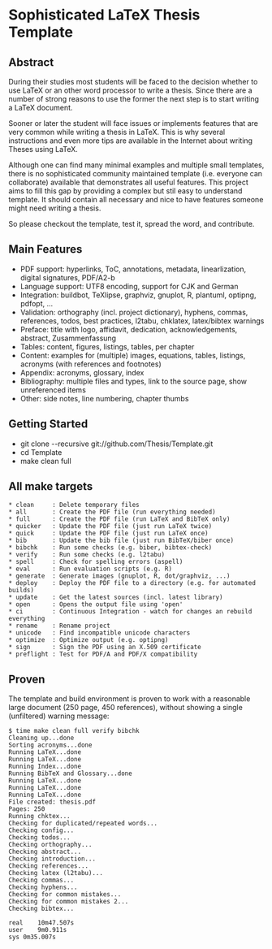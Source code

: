 Sophisticated LaTeX Thesis Template
===================================

Abstract
--------

During their studies most students will be faced to the decision whether
to use LaTeX or an other word processor to write a thesis. Since there are a
number of strong reasons to use the former the next step is to start
writing a LaTeX document.

Sooner or later the student will face issues or implements features that
are very common while writing a thesis in LaTeX. This is why several
instructions and even more tips are available in the Internet about
writing Theses using LaTeX.

Although one can find many minimal examples and multiple small templates, there
is no sophisticated community maintained template (i.e. everyone can collaborate)
available that demonstrates all useful features. This project aims to fill this gap by
providing a complex but stil easy to understand template. It should contain all
necessary and nice to have features someone might need writing a thesis.

So please checkout the template, test it, spread the word, and contribute.

Main Features
-------------

* PDF support: hyperlinks, ToC, annotations, metadata, linearlization, digital signatures, PDF/A2-b
* Language support: UTF8 encoding, support for CJK and German
* Integration: buildbot, TeXlipse, graphviz, gnuplot, R, plantuml, optipng, pdfopt, ...
* Validation: orthography (incl. project dictionary), hyphens, commas, references, todos, best practices, l2tabu, chklatex, latex/bibtex warnings
* Preface: title with logo, affidavit, dedication, acknowledgements, abstract, Zusammenfassung
* Tables: content, figures, listings, tables, per chapter
* Content: examples for (multiple) images, equations, tables, listings, acronyms (with references and footnotes)
* Appendix: acronyms, glossary, index
* Bibliography: multiple files and types, link to the source page, show unreferenced items
* Other: side notes, line numbering, chapter thumbs

Getting Started
---------------

* git clone --recursive git://github.com/Thesis/Template.git
* cd Template
* make clean full

All make targets
----------------
```
* clean     : Delete temporary files
* all       : Create the PDF file (run everything needed)
* full      : Create the PDF file (run LaTeX and BibTeX only)
* quicker   : Update the PDF file (just run LaTeX twice)
* quick     : Update the PDF file (just run LaTeX once)
* bib       : Update the bib file (just run BibTeX/biber once)
* bibchk    : Run some checks (e.g. biber, bibtex-check)
* verify    : Run some checks (e.g. l2tabu)
* spell     : Check for spelling errors (aspell)
* eval      : Run evaluation scripts (e.g. R)
* generate  : Generate images (gnuplot, R, dot/graphviz, ...)
* deploy    : Deploy the PDF file to a directory (e.g. for automated builds)
* update    : Get the latest sources (incl. latest library)
* open      : Opens the output file using 'open'
* ci        : Continuous Integration - watch for changes an rebuild everything
* rename    : Rename project
* unicode   : Find incompatible unicode characters
* optimize  : Optimize output (e.g. optipng)
* sign      : Sign the PDF using an X.509 certificate
* preflight : Test for PDF/A and PDF/X compatibility
```

Proven
------

The template and build environment is proven to work
with a reasonable large document (250 page, 450 references),
without showing a single (unfiltered) warning message:

```
$ time make clean full verify bibchk
Cleaning up...done
Sorting acronyms...done
Running LaTeX...done
Running LaTeX...done
Running Index...done
Running BibTeX and Glossary...done
Running LaTeX...done
Running LaTeX...done
Running LaTeX...done
File created: thesis.pdf
Pages: 250
Running chktex...
Checking for duplicated/repeated words...
Checking config...
Checking todos...
Checking orthography...
Checking abstract...
Checking introduction...
Checking references...
Checking latex (l2tabu)...
Checking commas...
Checking hyphens...
Checking for common mistakes...
Checking for common mistakes 2...
Checking bibtex...

real	10m47.507s
user	9m0.911s
sys	0m35.007s
```
